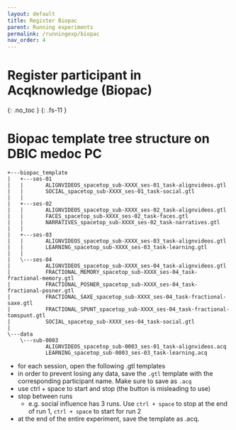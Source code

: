 ```yaml
---
layout: default
title: Register Biopac
parent: Running experiments
permalink: /runningexp/biopac
nav_order: 4
---
```


# Register participant in Acqknowledge (Biopac)
{: .no_toc }
{: .fs-11 }


# Biopac template tree structure on DBIC medoc PC
```
+---biopac_template
|   +---ses-01
|   |       ALIGNVIDEOS_spacetop_sub-XXXX_ses-01_task-alignvideos.gtl
|   |       SOCIAL_spacetop_sub-XXXX_ses-01_task-social.gtl
|   |
|   +---ses-02
|   |       ALIGNVIDEOS_spacetop_sub-XXXX_ses-02_task-alignvideos.gtl
|   |       FACES_spacetop_sub-XXXX_ses-02_task-faces.gtl
|   |       NARRATIVES_spacetop_sub-XXXX_ses-02_task-narratives.gtl
|   |
|   +---ses-03
|   |       ALIGNVIDEOS_spacetop_sub-XXXX_ses-03_task-alignvideos.gtl
|   |       LEARNING_spacetop_sub-XXXX_ses-03_task-learning.gtl
|   |
|   \---ses-04
|           ALIGNVIDEOS_spacetop_sub-XXXX_ses-04_task-alignvideos.gtl
|           FRACTIONAL_MEMORY_spacetop_sub-XXXX_ses-04_task-fractional-memory.gtl
|           FRACTIONAL_POSNER_spacetop_sub-XXXX_ses-04_task-fractional-posner.gtl
|           FRACTIONAL_SAXE_spacetop_sub-XXXX_ses-04_task-fractional-saxe.gtl
|           FRACTIONAL_SPUNT_spacetop_sub-XXXX_ses-04_task-fractional-tomspunt.gtl
|           SOCIAL_spacetop_sub-XXXX_ses-04_task-social.gtl
|
\---data
    \---sub-0003
            ALIGNVIDEOS_spacetop_sub-0003_ses-01_task-alignvideos.acq
            LEARNING_spacetop_sub-0003_ses-03_task-learning.acq

```

* for each session, open the following .gtl templates
* in order to prevent losing any data, save the `.gtl` template with the corresponding participant name. Make sure to save as `.acq`
* use ctrl + space to start and stop (the button is misleading to use)
* stop between runs
    * e.g. social influence has 3 runs. Use `ctrl + space` to stop at the end of run 1, `ctrl + space` to start for run 2
* at the end of the entire experiment, save the template as .acq.
